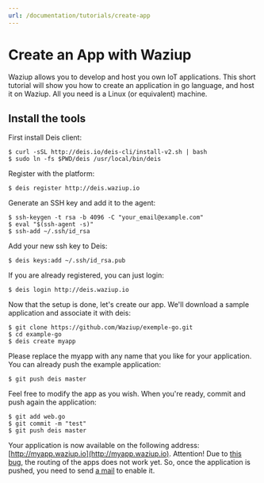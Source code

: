 ```yaml
---
url: /documentation/tutorials/create-app
---
```


Create an App with Waziup
=========================

Waziup allows you to develop and host you own IoT applications.
This short tutorial will show you how to create an application in go language, and host it on Waziup.
All you need is a Linux (or equivalent) machine.

Install the tools
-----------------

First install Deis client:
```
$ curl -sSL http://deis.io/deis-cli/install-v2.sh | bash
$ sudo ln -fs $PWD/deis /usr/local/bin/deis
```

Register with the platform:
```
$ deis register http://deis.waziup.io
```

Generate an SSH key and add it to the agent:
```
$ ssh-keygen -t rsa -b 4096 -C "your_email@example.com"
$ eval "$(ssh-agent -s)"
$ ssh-add ~/.ssh/id_rsa
```

Add your new ssh key to Deis:
```
$ deis keys:add ~/.ssh/id_rsa.pub
```

If you are already registered, you can just login:
```
$ deis login http://deis.waziup.io
```

Now that the setup is done, let's create our app.
We'll download a sample application and associate it with deis:
```
$ git clone https://github.com/Waziup/exemple-go.git
$ cd example-go
$ deis create myapp
```
Please replace the myapp with any name that you like for your application.
You can already push the example application:

```
$ git push deis master
```


Feel free to modify the app as you wish.
When you're ready, commit and push again the application:
```
$ git add web.go
$ git commit -m "test"
$ git push deis master
```

Your application is now available on the following address: [http://myapp.waziup.io](http://myapp.waziup.io).
Attention! Due to [this bug](https://github.com/Waziup/Platform/issues/32), the routing of the apps does not work yet.
So, once the application is pushed, you need to send [a mail](waziup.community@create-net.org) to enable it.
